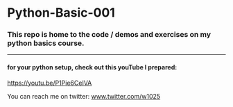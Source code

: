 # Python-Basic-001

### This repo is home to the code / demos and exercises on my python basics course.
---

#### for your python setup, check out this youTube I prepared: 
https://youtu.be/P1Pie6CeIVA

You can reach me on twitter:
www.twitter.com/w1025



